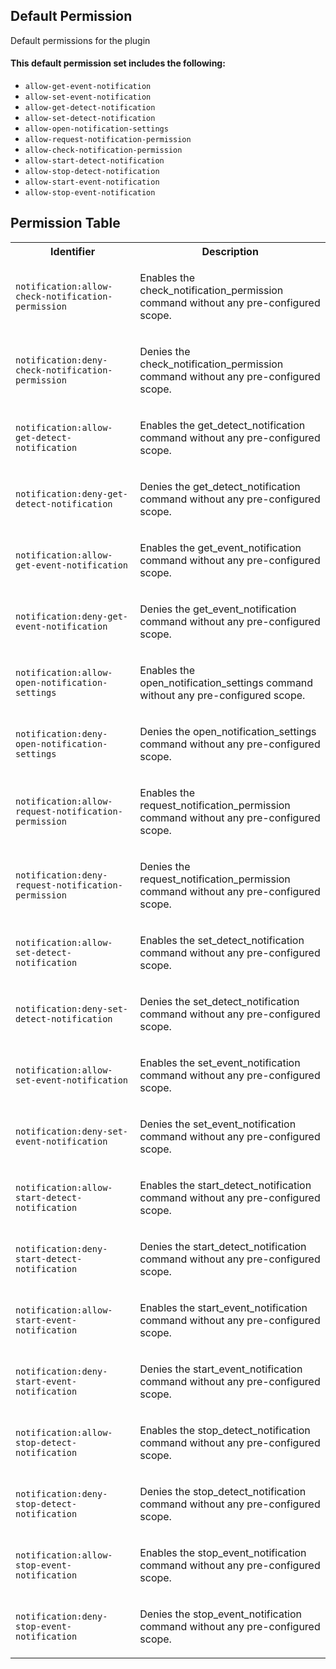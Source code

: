 ## Default Permission

Default permissions for the plugin

#### This default permission set includes the following:

- `allow-get-event-notification`
- `allow-set-event-notification`
- `allow-get-detect-notification`
- `allow-set-detect-notification`
- `allow-open-notification-settings`
- `allow-request-notification-permission`
- `allow-check-notification-permission`
- `allow-start-detect-notification`
- `allow-stop-detect-notification`
- `allow-start-event-notification`
- `allow-stop-event-notification`

## Permission Table

<table>
<tr>
<th>Identifier</th>
<th>Description</th>
</tr>


<tr>
<td>

`notification:allow-check-notification-permission`

</td>
<td>

Enables the check_notification_permission command without any pre-configured scope.

</td>
</tr>

<tr>
<td>

`notification:deny-check-notification-permission`

</td>
<td>

Denies the check_notification_permission command without any pre-configured scope.

</td>
</tr>

<tr>
<td>

`notification:allow-get-detect-notification`

</td>
<td>

Enables the get_detect_notification command without any pre-configured scope.

</td>
</tr>

<tr>
<td>

`notification:deny-get-detect-notification`

</td>
<td>

Denies the get_detect_notification command without any pre-configured scope.

</td>
</tr>

<tr>
<td>

`notification:allow-get-event-notification`

</td>
<td>

Enables the get_event_notification command without any pre-configured scope.

</td>
</tr>

<tr>
<td>

`notification:deny-get-event-notification`

</td>
<td>

Denies the get_event_notification command without any pre-configured scope.

</td>
</tr>

<tr>
<td>

`notification:allow-open-notification-settings`

</td>
<td>

Enables the open_notification_settings command without any pre-configured scope.

</td>
</tr>

<tr>
<td>

`notification:deny-open-notification-settings`

</td>
<td>

Denies the open_notification_settings command without any pre-configured scope.

</td>
</tr>

<tr>
<td>

`notification:allow-request-notification-permission`

</td>
<td>

Enables the request_notification_permission command without any pre-configured scope.

</td>
</tr>

<tr>
<td>

`notification:deny-request-notification-permission`

</td>
<td>

Denies the request_notification_permission command without any pre-configured scope.

</td>
</tr>

<tr>
<td>

`notification:allow-set-detect-notification`

</td>
<td>

Enables the set_detect_notification command without any pre-configured scope.

</td>
</tr>

<tr>
<td>

`notification:deny-set-detect-notification`

</td>
<td>

Denies the set_detect_notification command without any pre-configured scope.

</td>
</tr>

<tr>
<td>

`notification:allow-set-event-notification`

</td>
<td>

Enables the set_event_notification command without any pre-configured scope.

</td>
</tr>

<tr>
<td>

`notification:deny-set-event-notification`

</td>
<td>

Denies the set_event_notification command without any pre-configured scope.

</td>
</tr>

<tr>
<td>

`notification:allow-start-detect-notification`

</td>
<td>

Enables the start_detect_notification command without any pre-configured scope.

</td>
</tr>

<tr>
<td>

`notification:deny-start-detect-notification`

</td>
<td>

Denies the start_detect_notification command without any pre-configured scope.

</td>
</tr>

<tr>
<td>

`notification:allow-start-event-notification`

</td>
<td>

Enables the start_event_notification command without any pre-configured scope.

</td>
</tr>

<tr>
<td>

`notification:deny-start-event-notification`

</td>
<td>

Denies the start_event_notification command without any pre-configured scope.

</td>
</tr>

<tr>
<td>

`notification:allow-stop-detect-notification`

</td>
<td>

Enables the stop_detect_notification command without any pre-configured scope.

</td>
</tr>

<tr>
<td>

`notification:deny-stop-detect-notification`

</td>
<td>

Denies the stop_detect_notification command without any pre-configured scope.

</td>
</tr>

<tr>
<td>

`notification:allow-stop-event-notification`

</td>
<td>

Enables the stop_event_notification command without any pre-configured scope.

</td>
</tr>

<tr>
<td>

`notification:deny-stop-event-notification`

</td>
<td>

Denies the stop_event_notification command without any pre-configured scope.

</td>
</tr>
</table>

